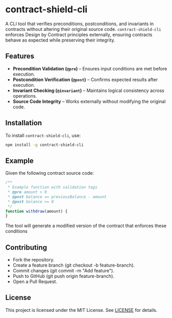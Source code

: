 # contract-shield-cli

A CLI tool that verifies preconditions, postconditions, and invariants in contracts without altering their original source code. `contract-shield-cli` enforces Design by Contract principles externally, ensuring contracts behave as expected while preserving their integrity.

## Features
- **Precondition Validation (`@pre`)** – Ensures input conditions are met before execution.
- **Postcondition Verification (`@post`)** – Confirms expected results after execution.
- **Invariant Checking (`@invariant`)** – Maintains logical consistency across operations.
- **Source Code Integrity** – Works externally without modifying the original code.

## Installation
To install `contract-shield-cli`, use:

```sh
npm install -g contract-shield-cli
```

## Example
Given the following contract source code:

```js
/**
 * Example function with validation tags
 * @pre amount > 0
 * @post balance == previousBalance - amount
 * @post balance >= 0
 */
function withdraw(amount) {
}
```
The tool will generate a modified version of the contract that enforces these conditions

## Contributing
- Fork the repository.
- Create a feature branch (git checkout -b feature-branch).
- Commit changes (git commit -m "Add feature").
- Push to GitHub (git push origin feature-branch).
- Open a Pull Request.


## License
This project is licensed under the MIT License. See [LICENSE](./LICENSE) for details.

